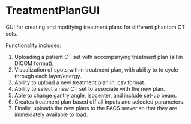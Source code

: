 # TreatmentPlanGUI
GUI for creating and modifying treatment plans for different phantom CT sets. 

Functionality includes:
1. Uploading a patient CT set with accompanying treatment plan (all in DICOM format).
2. Visualization of spots within treatment plan, with ability to to cycle through each layer/energy.
3. Ability to upload a new treatment plan in .csv format.
4. Ability to select a new CT set to associate with the new plan.
5. Able to change gantry angle, isocenter, and include set-up beam.
6. Creates treatment plan based off all inputs and selected parameters.
7. Finally, uploads the new plans to the PACS server so that they are immeidately available to load. 

